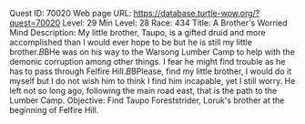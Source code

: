 Quest ID: 70020
Web page URL: https://database.turtle-wow.org/?quest=70020
Level: 29
Min Level: 28
Race: 434
Title: A Brother's Worried Mind
Description: My little brother, Taupo, is a gifted druid and more accomplished than I would ever hope to be but he is still my little brother.$B$BHe was on his way to the Warsong Lumber Camp to help with the demonic corruption among other things. I fear he might find trouble as he has to pass through Felfire Hill.$B$BPlease, find my little brother, I would do it myself but I do not wish him to think I find him incapable, yet I still worry. He left not so long ago, following the main road east, that is the path to the Lumber Camp.
Objective: Find Taupo Foreststrider, Loruk's brother at the beginning of Felfire Hill.
